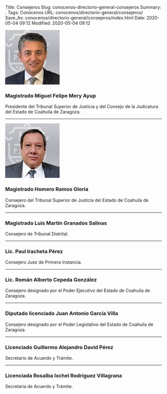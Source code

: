 Title: Consejeros
Slug: conocenos-directorio-general-consejeros
Summary: .
Tags: Conócenos
URL: conocenos/directorio-general/consejeros/
Save_As: conocenos/directorio-general/consejeros/index.html
Date: 2020-05-04 09:12
Modified: 2020-05-04 09:12



![Miguel Felipe Mery Ayup](miguel-felipe-mery-ayup.jpg)

### Magistrado Miguel Felipe Mery Ayup

Presidente del Tribunal Superior de Justicia y del Consejo de la Judicatura del Estado de Coahuila de Zaragoza.

---

![Homero ramos Gloria](homero-ramos-gloria.jpg)

### Magistrado Homero Ramos Gloria

Consejero del Tribunal Superior de Justicia del Estado de Coahuila de Zaragoza.

---

### Magistrado Luis Martín Granados Salinas

Consejero de Tribunal Distrital.

---

### Lic. Paul Iracheta Pérez

Consejero Juez de Primera Instancia.

---

### Lic. Román Alberto Cepeda González

Consejero designado por el Poder Ejecutivo del Estado de Coahuila de Zaragoza.

---

### Diputado licenciado Juan Antonio García Villa

Consejero designado por el Poder Legislativo del Estado de Coahuila de Zaragoza.

---

### Licenciado Guillermo Alejandro David Pérez

Secretario de Acuerdo y Trámite.

---

### Licenciada Rosalba Ixchel Rodríguez Villagrana

Secretaria de Acuerdo y Trámite.



